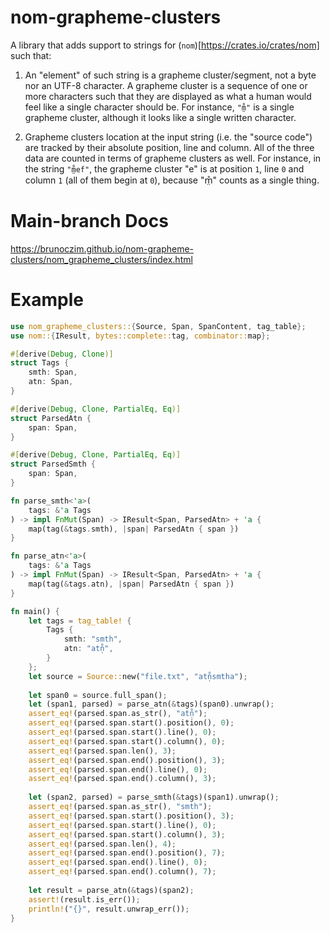 # nom-grapheme-clusters

A library that adds support to strings for (`nom`)[https://crates.io/crates/nom]
such that:

1. An "element" of such string is a grapheme cluster/segment, not a byte nor an
    UTF-8 character. A grapheme cluster is a sequence of one or more characters
    such that they are displayed as what a human would feel like a single
    character should be. For instance, `"m̤̊"` is a single grapheme cluster,
    although it looks like a single written character.

2. Grapheme clusters location at the input string (i.e. the "source code") are
    tracked by their absolute position, line and column. All of the three data
    are counted in terms of grapheme clusters as well. For instance, in the
    string `"m̤̊ef"`, the grapheme cluster "e" is at position `1`, line `0` and
    column `1` (all of them begin at `0`), because "m̤̊" counts as a single thing.

# Main-branch Docs

https://brunoczim.github.io/nom-grapheme-clusters/nom_grapheme_clusters/index.html

# Example
```rust
use nom_grapheme_clusters::{Source, Span, SpanContent, tag_table};
use nom::{IResult, bytes::complete::tag, combinator::map};

#[derive(Debug, Clone)]
struct Tags {
    smth: Span,
    atn: Span,
}

#[derive(Debug, Clone, PartialEq, Eq)]
struct ParsedAtn {
    span: Span,
}

#[derive(Debug, Clone, PartialEq, Eq)]
struct ParsedSmth {
    span: Span,
}

fn parse_smth<'a>(
    tags: &'a Tags
) -> impl FnMut(Span) -> IResult<Span, ParsedAtn> + 'a {
    map(tag(&tags.smth), |span| ParsedAtn { span })
}

fn parse_atn<'a>(
    tags: &'a Tags
) -> impl FnMut(Span) -> IResult<Span, ParsedAtn> + 'a {
    map(tag(&tags.atn), |span| ParsedAtn { span })
}

fn main() {
    let tags = tag_table! {
        Tags {
            smth: "smth",
            atn: "atn̩̊",
        }
    };
    let source = Source::new("file.txt", "atn̩̊smtha");
   
    let span0 = source.full_span();
    let (span1, parsed) = parse_atn(&tags)(span0).unwrap();
    assert_eq!(parsed.span.as_str(), "atn̩̊");
    assert_eq!(parsed.span.start().position(), 0);
    assert_eq!(parsed.span.start().line(), 0);
    assert_eq!(parsed.span.start().column(), 0);
    assert_eq!(parsed.span.len(), 3);
    assert_eq!(parsed.span.end().position(), 3);
    assert_eq!(parsed.span.end().line(), 0);
    assert_eq!(parsed.span.end().column(), 3);
   
    let (span2, parsed) = parse_smth(&tags)(span1).unwrap();
    assert_eq!(parsed.span.as_str(), "smth");
    assert_eq!(parsed.span.start().position(), 3);
    assert_eq!(parsed.span.start().line(), 0);
    assert_eq!(parsed.span.start().column(), 3);
    assert_eq!(parsed.span.len(), 4);
    assert_eq!(parsed.span.end().position(), 7);
    assert_eq!(parsed.span.end().line(), 0);
    assert_eq!(parsed.span.end().column(), 7);
   
    let result = parse_atn(&tags)(span2);
    assert!(result.is_err());
    println!("{}", result.unwrap_err());
}
```
